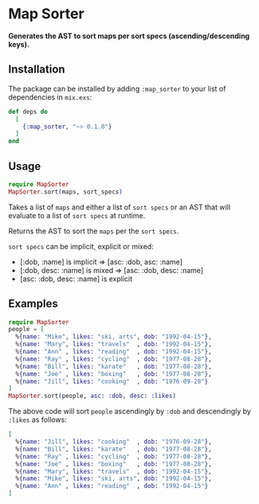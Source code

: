 # Map Sorter

**Generates the AST to sort maps per sort specs (ascending/descending keys).**

## Installation

The package can be installed by adding `:map_sorter` to your list of
dependencies in `mix.exs`:

```elixir
def deps do
  [
    {:map_sorter, "~> 0.1.0"}
  ]
end
```

## Usage

```elixir
require MapSorter
MapSorter.sort(maps, sort_specs)
```

Takes a list of `maps` and either a list of `sort specs` or an AST
that will evaluate to a list of `sort specs` at runtime.

Returns the AST to sort the `maps` per the `sort specs`.

`sort specs` can be implicit, explicit or mixed:

- [:dob, :name] is implicit ⇒ [asc: :dob, asc: :name]
- [:dob, desc: :name] is mixed ⇒ [asc: :dob, desc: :name]
- [asc: :dob, desc: :name] is explicit

## Examples

```elixir
require MapSorter
people = [
  %{name: "Mike", likes: "ski, arts", dob: "1992-04-15"},
  %{name: "Mary", likes: "travels"  , dob: "1992-04-15"},
  %{name: "Ann" , likes: "reading"  , dob: "1992-04-15"},
  %{name: "Ray" , likes: "cycling"  , dob: "1977-08-28"},
  %{name: "Bill", likes: "karate"   , dob: "1977-08-28"},
  %{name: "Joe" , likes: "boxing"   , dob: "1977-08-28"},
  %{name: "Jill", likes: "cooking"  , dob: "1976-09-28"}
]
MapSorter.sort(people, asc: :dob, desc: :likes)
```

The above code will sort `people` ascendingly by `:dob` and
descendingly by `:likes` as follows:

```elixir
[
  %{name: "Jill", likes: "cooking"  , dob: "1976-09-28"},
  %{name: "Bill", likes: "karate"   , dob: "1977-08-28"},
  %{name: "Ray" , likes: "cycling"  , dob: "1977-08-28"},
  %{name: "Joe" , likes: "boxing"   , dob: "1977-08-28"},
  %{name: "Mary", likes: "travels"  , dob: "1992-04-15"},
  %{name: "Mike", likes: "ski, arts", dob: "1992-04-15"},
  %{name: "Ann" , likes: "reading"  , dob: "1992-04-15"}
]
```
